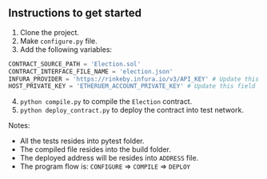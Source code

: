 ## Instructions to get started

1. Clone the project.
2. Make `configure.py` file.
3. Add the following variables:

```python
CONTRACT_SOURCE_PATH = 'Election.sol'
CONTRACT_INTERFACE_FILE_NAME = 'election.json'
INFURA_PROVIDER = 'https://rinkeby.infura.io/v3/API_KEY' # Update this field
HOST_PRIVATE_KEY = 'ETHERUEM_ACCOUNT_PRIVATE_KEY' # Update this field
```

4. `python compile.py` to compile the `Election` contract.
5. `python deploy_contract.py` to deploy the contract into test network.

Notes:

- All the tests resides into pytest folder.
- The compiled file resides into the build folder.
- The deployed address will be resides into `ADDRESS` file.
- The program flow is: `CONFIGURE` => `COMPILE` => `DEPLOY`
